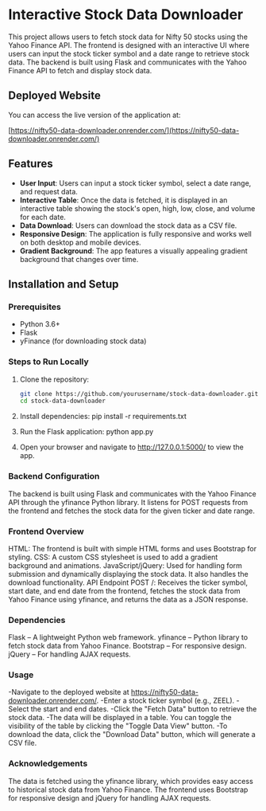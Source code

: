 # Interactive Stock Data Downloader

This project allows users to fetch stock data for Nifty 50 stocks using the Yahoo Finance API. The frontend is designed with an interactive UI where users can input the stock ticker symbol and a date range to retrieve stock data. The backend is built using Flask and communicates with the Yahoo Finance API to fetch and display stock data.

## Deployed Website

You can access the live version of the application at:

[https://nifty50-data-downloader.onrender.com/](https://nifty50-data-downloader.onrender.com/)

## Features

- **User Input**: Users can input a stock ticker symbol, select a date range, and request data.
- **Interactive Table**: Once the data is fetched, it is displayed in an interactive table showing the stock's open, high, low, close, and volume for each date.
- **Data Download**: Users can download the stock data as a CSV file.
- **Responsive Design**: The application is fully responsive and works well on both desktop and mobile devices.
- **Gradient Background**: The app features a visually appealing gradient background that changes over time.

## Installation and Setup

### Prerequisites

- Python 3.6+
- Flask
- yFinance (for downloading stock data)

### Steps to Run Locally

1. Clone the repository:

   ```bash
   git clone https://github.com/yourusername/stock-data-downloader.git
   cd stock-data-downloader

2. Install dependencies:
pip install -r requirements.txt
3. Run the Flask application:
   python app.py
4. Open your browser and navigate to http://127.0.0.1:5000/ to view the app.

### Backend Configuration

The backend is built using Flask and communicates with the Yahoo Finance API through the yfinance Python library. It listens for POST requests from the frontend and fetches the stock data for the given ticker and date range.

### Frontend Overview
HTML: The frontend is built with simple HTML forms and uses Bootstrap for styling.
CSS: A custom CSS stylesheet is used to add a gradient background and animations.
JavaScript/jQuery: Used for handling form submission and dynamically displaying the stock data. It also handles the download functionality.
API Endpoint
POST /: Receives the ticker symbol, start date, and end date from the frontend, fetches the stock data from Yahoo Finance using yfinance, and returns the data as a JSON response.

### Dependencies
Flask – A lightweight Python web framework.
yfinance – Python library to fetch stock data from Yahoo Finance.
Bootstrap – For responsive design.
jQuery – For handling AJAX requests.

### Usage
-Navigate to the deployed website at https://nifty50-data-downloader.onrender.com/.
-Enter a stock ticker symbol (e.g., ZEEL).
-Select the start and end dates.
-Click the "Fetch Data" button to retrieve the stock data.
-The data will be displayed in a table. You can toggle the visibility of the table by clicking the "Toggle Data View" button.
-To download the data, click the "Download Data" button, which will generate a CSV file.

### Acknowledgements
The data is fetched using the yfinance library, which provides easy access to historical stock data from Yahoo Finance.
The frontend uses Bootstrap for responsive design and jQuery for handling AJAX requests.

